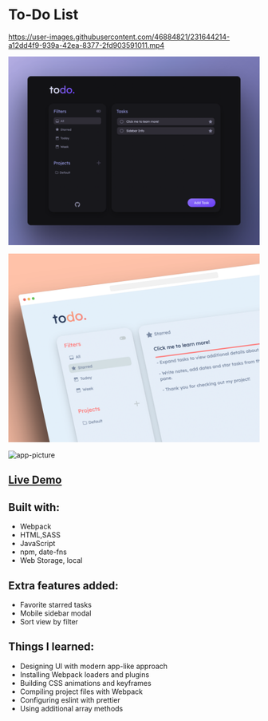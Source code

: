# To-Do List

https://user-images.githubusercontent.com/46884821/231644214-a12dd4f9-939a-42ea-8377-2fd903591011.mp4

![app-picture](https://github.com/bartbzd/todo-list/blob/main/src/img/mockup1.png)

![app-picture](https://github.com/bartbzd/todo-list/blob/main/src/img/mockup2.png)

![app-picture](https://github.com/bartbzd/todo-list/blob/main/src/img/mockup3.png)

## [Live Demo](https://bartbzd.github.io/todo-list/)

## Built with:

- Webpack
- HTML,SASS
- JavaScript
- npm, date-fns
- Web Storage, local

## Extra features added:

- Favorite starred tasks
- Mobile sidebar modal
- Sort view by filter

## Things I learned:

- Designing UI with modern app-like approach
- Installing Webpack loaders and plugins
- Building CSS animations and keyframes
- Compiling project files with Webpack
- Configuring eslint with prettier
- Using additional array methods
